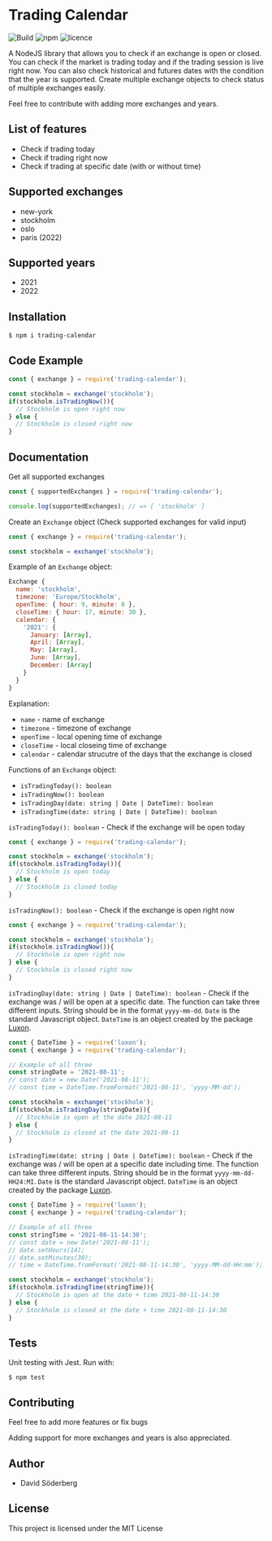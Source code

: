 Trading Calendar
=======================================

![Build](https://github.com/davidsoederberg/trading-calendar/workflows/Build/badge.svg)
![npm](https://img.shields.io/npm/v/trading-calendar)
![licence](https://img.shields.io/npm/l/trading-calendar)

A NodeJS library that allows you to check if an exchange is open or closed. You can check if the market is trading today and if the trading session is live right now. You can also check historical and futures dates with the condition that the year is supported. Create multiple exchange objects to check status of multiple exchanges easily.

Feel free to contribute with adding more exchanges and years.

## List of features

*   Check if trading today
*   Check if trading right now
*   Check if trading at specific date (with or without time)

## Supported exchanges

* new-york
* stockholm
* oslo
* paris (2022)

## Supported years

* 2021
* 2022

## Installation

```shell 
$ npm i trading-calendar
```

## Code Example

```js 
const { exchange } = require('trading-calendar');

const stockholm = exchange('stockholm');
if(stockholm.isTradingNow()){
  // Stockholm is open right now
} else {
  // Stockholm is closed right now
}
```

## Documentation

Get all supported exchanges
```js
const { supportedExchanges } = require('trading-calendar');

console.log(supportedExchanges); // => [ 'stockholm' ]
```
Create an ```Exchange``` object (Check supported exchanges for valid input)
```js 
const { exchange } = require('trading-calendar');

const stockholm = exchange('stockholm');
```
Example of an ```Exchange``` object:
```js
Exchange {
  name: 'stockholm',
  timezone: 'Europe/Stockholm',
  openTime: { hour: 9, minute: 0 },
  closeTime: { hour: 17, minute: 30 },
  calendar: {
    '2021': {
      January: [Array],
      April: [Array],
      May: [Array],
      June: [Array],
      December: [Array]
    }
  }
}
```
Explanation:
* ```name``` - name of exchange
* ```timezone``` - timezone of exchange
* ```openTime``` - local opening time of exchange
* ```closeTime``` - local closeing time of exchange
* ```calendar``` - calendar strucutre of the days that the exchange is closed

Functions of an ```Exchange``` object:

* ```isTradingToday(): boolean```
* ```isTradingNow(): boolean```
* ```isTradingDay(date: string | Date | DateTime): boolean```
* ```isTradingTime(date: string | Date | DateTime): boolean```

```isTradingToday(): boolean``` - Check if the exchange will be open today
```js
const { exchange } = require('trading-calendar');

const stockholm = exchange('stockholm');
if(stockholm.isTradingToday()){
  // Stockholm is open today
} else {
  // Stockholm is closed today
}
```
```isTradingNow(): boolean``` - Check if the exchange is open right now
```js
const { exchange } = require('trading-calendar');

const stockholm = exchange('stockholm');
if(stockholm.isTradingNow()){
  // Stockholm is open right now
} else {
  // Stockholm is closed right now
}
```
```isTradingDay(date: string | Date | DateTime): boolean``` - Check if the exchange was / will be open at a specific date. The function can take three different inputs. String should be in the format ```yyyy-mm-dd```. ```Date``` is the standard Javascript object. ```DateTime``` is an object created by the package [Luxon](https://moment.github.io/luxon/).
```js
const { DateTime } = require('luxon');
const { exchange } = require('trading-calendar');

// Example of all three
const stringDate = '2021-08-11';
// const date = new Date('2021-08-11');
// const time = DateTime.fromFormat('2021-08-11', 'yyyy-MM-dd');

const stockholm = exchange('stockholm');
if(stockholm.isTradingDay(stringDate)){
  // Stockholm is open at the date 2021-08-11
} else {
  // Stockholm is closed at the date 2021-08-11
}
```

```isTradingTime(date: string | Date | DateTime): boolean``` - Check if the exchange was / will be open at a specific date including time. The function can take three different inputs. String should be in the format ```yyyy-mm-dd-HH24:MI```. ```Date``` is the standard Javascript object. ```DateTime``` is an object created by the package [Luxon](https://moment.github.io/luxon/).
```js
const { DateTime } = require('luxon');
const { exchange } = require('trading-calendar');

// Example of all three
const stringTime = '2021-08-11-14:30';
// const date = new Date('2021-08-11');
// date.setHours(14);
// date.setMinutes(30);
// time = DateTime.fromFormat('2021-08-11-14:30', 'yyyy-MM-dd-HH:mm');

const stockholm = exchange('stockholm');
if(stockholm.isTradingTime(stringTime)){
  // Stockholm is open at the date + time 2021-08-11-14:30
} else {
  // Stockholm is closed at the date + time 2021-08-11-14:30
}
```

## Tests

Unit testing with Jest. Run with:
```shell
$ npm test
```

## Contributing

Feel free to add more features or fix bugs 

Adding support for more exchanges and years is also appreciated.

## Author

*   David Söderberg

## License

This project is licensed under the MIT License
